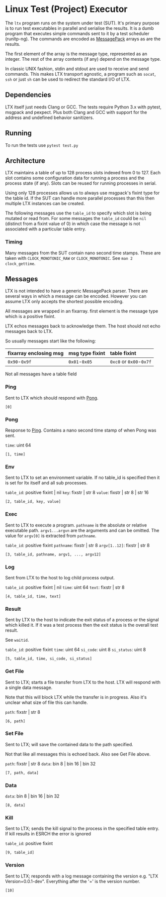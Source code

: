# Linux Test (Project) Executor

The `ltx` program runs on the system under test (SUT). It's primary
purpose is to run test executables in parallel and serialise the
results. It is a dumb program that executes simple commands sent to it
by a test scheduler (runltp-ng). The commands are encoded as
[MessagePack](https://github.com/msgpack/msgpack/blob/master/spec.md)
arrays as are the results.

The first element of the array is the message type, represented as an
integer. The rest of the array contents (if any) depend on the message
type.

In classic UNIX fashion, stdin and stdout are used to receive and send
commands. This makes LTX transport agnostic, a program such as
`socat`, `ssh` or just `sh` can be used to redirect the standard I/O
of LTX.

## Dependencies

LTX itself just needs Clang or GCC. The tests require Python 3.x with
pytest, msgpack and pexpect. Plus both Clang and GCC with support for
the address and undefined behavior sanitizers.

## Running

To run the tests use `pytest test.py`

## Architecture

LTX maintains a table of up to 128 process slots indexed from 0
to 127. Each slot contains some configuration data for running a
process and the process state (if any). Slots can be reused for
running processes in serial.

Using only 128 processes allows us to always use msgpack's fixint type
for the table id. If the SUT can handle more parallel processes than
this then multiple LTX instances can be created.

The following messages use the `table_id` to specify which slot is
being mutated or read from. For some messages the `table_id` could be
`nil` (distinct from a fixint value of 0) in which case the message is
not associated with a particular table entry.

### Timing

Many messages from the SUT contain nano second time stamps. These are
taken with `CLOCK_MONOTONIC_RAW` or `CLOCK_MONOTONIC`. See `man 2
clock_gettime`.

## Messages

LTX is not intended to have a generic MessagePack parser. There are
several ways in which a message can be encoded. However you can assume
LTX only accepts the shortest possible encoding.

All messages are wrapped in an fixarray. first element is the message
type which is a positive fixint.

LTX echos messages back to acknowledge them. The host should not echo
messages back to LTX.

So usually messages start like the following:

| fixarray enclosing msg | msg type fixint | table fixint            |
|:-----------------------|:----------------|:------------------------|
| `0x90`-`0x9f`          | `0x01`-`0x05`   | `0xc0` or `0x00`-`0x7f` |

Not all messages have a table field

### Ping

Sent to LTX which should respond with [Pong](#Pong).

`[0]`

### Pong

Response to [Ping](#Ping). Contains a nano second time stamp of when
Pong was sent.

`time`: uint 64

`[1, time]`

### Env

Sent to LTX to set an environment variable. If no table_id is
specified then it is set for ltx itself and all sub processes.

`table_id`: positive fixint | nil
`key`: fixstr | str 8
`value`: fixstr | str 8 | str 16

`[2, table_id, key, value]`

### Exec

Sent to LTX to execute a program. `pathname` is the absolute or
relative executable path. `argv1...argvn` are the arguments and can be
omitted. The value for `argv[0]` is extracted from `pathname`.

`table_id`: positive fixint
`pathname`: fixstr | str 8
`argv[1..12]`: fixstr | str 8

`[3, table_id, pathname, argv1, ..., argv12]`

### Log

Sent from LTX to the host to log child process output.

`table_id`: positive fixint | nil
`time`: uint 64
`text`: fixstr | str 8

`[4, table_id, time, text]`

### Result

Sent by LTX to the host to indicate the exit status of a process or
the signal which killed it. If it was a test process then the exit
status is the overall test result.

See `waitid`.

`table_id`:  positive fixint
`time`: uint 64
`si_code`: uint 8
`si_status`: uint 8

`[5, table_id, time, si_code, si_status]`

### Get File

Sent to LTX; starts a file transfer from LTX to the host. LTX will
respond with a single data message.

Note that this will block LTX while the transfer is in progress. Also
it's unclear what size of file this can handle.

`path`: fixstr | str 8

`[6, path]`

### Set File

Sent to LTX; will save the contained data to the path specified.

Not that like all messages this is echoed back. Also see Get File
above.

`path`: fixstr | str 8
`data`: bin 8 | bin 16 | bin 32

`[7, path, data]`

### Data

`data`: bin 8 | bin 16 | bin 32

`[8, data]`

### Kill

Sent to LTX; sends the kill signal to the process in the specified
table entry. If kill results in ESRCH the error is ignored

`table_id`: positive fixint

`[9, table_id]`

### Version

Sent to LTX; responds with a log message containing the version
e.g. "LTX Version=0.0.1-dev". Everything after the '=' is the version
number.

`[10]`
